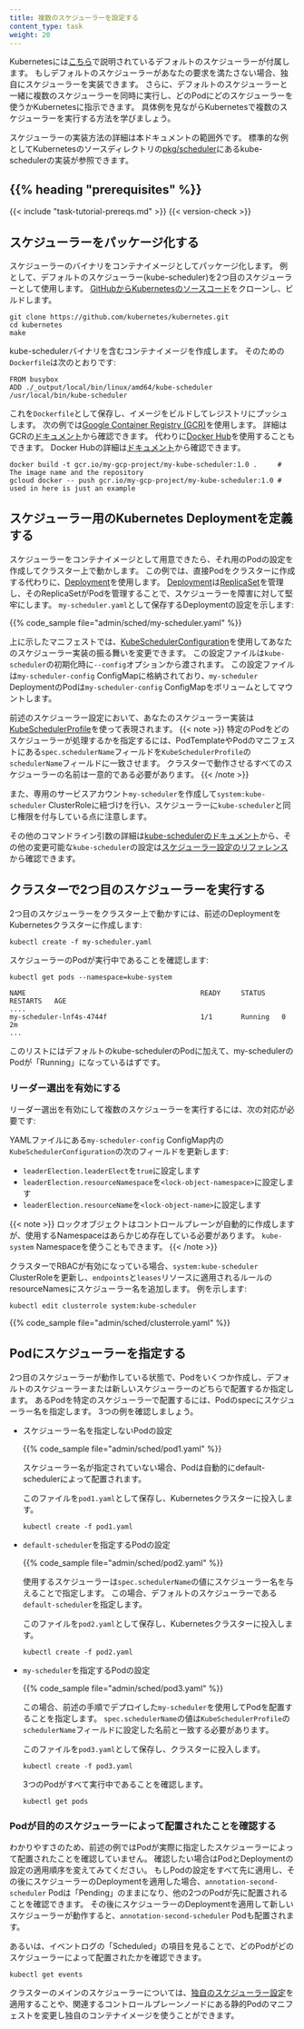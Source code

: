 ```yaml
---
title: 複数のスケジューラーを設定する
content_type: task
weight: 20
---
```


<!-- overview -->

Kubernetesには[こちら](/docs/reference/command-line-tools-reference/kube-scheduler/)で説明されているデフォルトのスケジューラーが付属します。
もしデフォルトのスケジューラーがあなたの要求を満たさない場合、独自にスケジューラーを実装できます。
さらに、デフォルトのスケジューラーと一緒に複数のスケジューラーを同時に実行し、どのPodにどのスケジューラーを使うかKubernetesに指示できます。
具体例を見ながらKubernetesで複数のスケジューラーを実行する方法を学びましょう。

スケジューラーの実装方法の詳細は本ドキュメントの範囲外です。
標準的な例としてKubernetesのソースディレクトリの[pkg/scheduler](https://github.com/kubernetes/kubernetes/tree/master/pkg/scheduler)にあるkube-schedulerの実装が参照できます。

## {{% heading "prerequisites" %}}

{{< include "task-tutorial-prereqs.md" >}} {{< version-check >}}

<!-- steps -->

## スケジューラーをパッケージ化する

スケジューラーのバイナリをコンテナイメージとしてパッケージ化します。
例として、デフォルトのスケジューラー(kube-scheduler)を2つ目のスケジューラーとして使用します。
[GitHubからKubernetesのソースコード](https://github.com/kubernetes/kubernetes)をクローンし、ビルドします。

```shell
git clone https://github.com/kubernetes/kubernetes.git
cd kubernetes
make
```

kube-schedulerバイナリを含むコンテナイメージを作成します。
そのための`Dockerfile`は次のとおりです:

```docker
FROM busybox
ADD ./_output/local/bin/linux/amd64/kube-scheduler /usr/local/bin/kube-scheduler
```

これを`Dockerfile`として保存し、イメージをビルドしてレジストリにプッシュします。
次の例では[Google Container Registry (GCR)](https://cloud.google.com/container-registry/)を使用します。
詳細はGCRの[ドキュメント](https://cloud.google.com/container-registry/docs/)から確認できます。
代わりに[Docker Hub](https://hub.docker.com/search?q=)を使用することもできます。
Docker Hubの詳細は[ドキュメント](https://docs.docker.com/docker-hub/repos/create/#create-a-repository)から確認できます。

```shell
docker build -t gcr.io/my-gcp-project/my-kube-scheduler:1.0 .     # The image name and the repository
gcloud docker -- push gcr.io/my-gcp-project/my-kube-scheduler:1.0 # used in here is just an example
```

## スケジューラー用のKubernetes Deploymentを定義する

スケジューラーをコンテナイメージとして用意できたら、それ用のPodの設定を作成してクラスター上で動かします。
この例では、直接Podをクラスターに作成する代わりに、[Deployment](/ja/docs/concepts/workloads/controllers/deployment/)を使用します。
[Deployment](/ja/docs/concepts/workloads/controllers/deployment/)は[ReplicaSet](/ja/docs/concepts/workloads/controllers/replicaset/)を管理し、そのReplicaSetがPodを管理することで、スケジューラーを障害に対して堅牢にします。
`my-scheduler.yaml`として保存するDeploymentの設定を示します:

{{% code_sample file="admin/sched/my-scheduler.yaml" %}}

上に示したマニフェストでは、[KubeSchedulerConfiguration](/ja/docs/reference/scheduling/config/)を使用してあなたのスケジューラー実装の振る舞いを変更できます。
この設定ファイルは`kube-scheduler`の初期化時に`--config`オプションから渡されます。
この設定ファイルは`my-scheduler-config` ConfigMapに格納されており、`my-scheduler` DeploymentのPodは`my-scheduler-config` ConfigMapをボリュームとしてマウントします。

前述のスケジューラー設定において、あなたのスケジューラー実装は[KubeSchedulerProfile](/docs/reference/config-api/kube-scheduler-config.v1/#kubescheduler-config-k8s-io-v1-KubeSchedulerProfile)を使って表現されます。
{{< note >}}
特定のPodをどのスケジューラーが処理するかを指定するには、PodTemplateやPodのマニフェストにある`spec.schedulerName`フィールドを`KubeSchedulerProfile`の`schedulerName`フィールドに一致させます。
クラスターで動作させるすべてのスケジューラーの名前は一意的である必要があります。
{{< /note >}}

また、専用のサービスアカウント`my-scheduler`を作成して`system:kube-scheduler` ClusterRoleに紐づけを行い、スケジューラーに`kube-scheduler`と同じ権限を付与している点に注意します。

その他のコマンドライン引数の詳細は[kube-schedulerのドキュメント](/docs/reference/command-line-tools-reference/kube-scheduler/)から、その他の変更可能な`kube-scheduler`の設定は[スケジューラー設定のリファレンス](/docs/reference/config-api/kube-scheduler-config.v1/)から確認できます。

## クラスターで2つ目のスケジューラーを実行する

2つ目のスケジューラーをクラスター上で動かすには、前述のDeploymentをKubernetesクラスターに作成します:

```shell
kubectl create -f my-scheduler.yaml
```

スケジューラーのPodが実行中であることを確認します:

```shell
kubectl get pods --namespace=kube-system
```

```
NAME                                           READY     STATUS    RESTARTS   AGE
....
my-scheduler-lnf4s-4744f                       1/1       Running   0          2m
...
```

このリストにはデフォルトのkube-schedulerのPodに加えて、my-schedulerのPodが「Running」になっているはずです。

### リーダー選出を有効にする

リーダー選出を有効にして複数のスケジューラーを実行するには、次の対応が必要です:

YAMLファイルにある`my-scheduler-config` ConfigMap内の`KubeSchedulerConfiguration`の次のフィールドを更新します:

* `leaderElection.leaderElect`を`true`に設定します
* `leaderElection.resourceNamespace`を`<lock-object-namespace>`に設定します
* `leaderElection.resourceName`を`<lock-object-name>`に設定します

{{< note >}}
ロックオブジェクトはコントロールプレーンが自動的に作成しますが、使用するNamespaceはあらかじめ存在している必要があります。
`kube-system` Namespaceを使うこともできます。
{{< /note >}}

クラスターでRBACが有効になっている場合、`system:kube-scheduler` ClusterRoleを更新し、`endpoints`と`leases`リソースに適用されるルールのresourceNamesにスケジューラー名を追加します。
例を示します:

```shell
kubectl edit clusterrole system:kube-scheduler
```

{{% code_sample file="admin/sched/clusterrole.yaml" %}}

## Podにスケジューラーを指定する

2つ目のスケジューラーが動作している状態で、Podをいくつか作成し、デフォルトのスケジューラーまたは新しいスケジューラーのどちらで配置するか指定します。
あるPodを特定のスケジューラーで配置するには、Podのspecにスケジューラー名を指定します。
3つの例を確認しましょう。

- スケジューラー名を指定しないPodの設定

  {{% code_sample file="admin/sched/pod1.yaml" %}}

  スケジューラー名が指定されていない場合、Podは自動的にdefault-schedulerによって配置されます。

  このファイルを`pod1.yaml`として保存し、Kubernetesクラスターに投入します。

  ```shell
  kubectl create -f pod1.yaml
  ```

- `default-scheduler`を指定するPodの設定

  {{% code_sample file="admin/sched/pod2.yaml" %}}

  使用するスケジューラーは`spec.schedulerName`の値にスケジューラー名を与えることで指定します。
  この場合、デフォルトのスケジューラーである`default-scheduler`を指定します。

  このファイルを`pod2.yaml`として保存し、Kubernetesクラスターに投入します。

  ```shell
  kubectl create -f pod2.yaml
  ```

- `my-scheduler`を指定するPodの設定

  {{% code_sample file="admin/sched/pod3.yaml" %}}

  この場合、前述の手順でデプロイした`my-scheduler`を使用してPodを配置することを指定します。
  `spec.schedulerName`の値は`KubeSchedulerProfile`の`schedulerName`フィールドに設定した名前と一致する必要があります。

  このファイルを`pod3.yaml`として保存し、クラスターに投入します。

  ```shell
  kubectl create -f pod3.yaml
  ```

  3つのPodがすべて実行中であることを確認します。

  ```shell
  kubectl get pods
  ```

<!-- discussion -->

### Podが目的のスケジューラーによって配置されたことを確認する

わかりやすさのため、前述の例ではPodが実際に指定したスケジューラーによって配置されたことを確認していません。
確認したい場合はPodとDeploymentの設定の適用順序を変えてみてください。
もしPodの設定をすべて先に適用し、その後にスケジューラーのDeploymentを適用した場合、`annotation-second-scheduler` Podは「Pending」のままになり、他の2つのPodが先に配置されることを確認できます。
その後にスケジューラーのDeploymentを適用して新しいスケジューラーが動作すると、`annotation-second-scheduler` Podも配置されます。

あるいは、イベントログの「Scheduled」の項目を見ることで、どのPodがどのスケジューラーによって配置されたかを確認できます。

```shell
kubectl get events
```

クラスターのメインのスケジューラーについては、[独自のスケジューラー設定](/ja/docs/reference/scheduling/config/#multiple-profiles)を適用することや、関連するコントロールプレーンノードにある静的Podのマニフェストを変更し独自のコンテナイメージを使うことができます。
